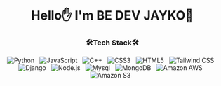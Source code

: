 # <center>Hello✋ I'm BE DEV JAYKO🍊</center>

### <center>🛠Tech Stack🛠</center>
<center>
<div>
<img alt="Python" src ="https://img.shields.io/badge/Python-3766AB?style=flat-square&logo=Python&logoColor=white"/> &nbsp;
<img alt="JavaScript" src ="https://img.shields.io/badge/JavaScript-F7DF1E?style=flat-square&logo=JavaScript&logoColor=white"/> &nbsp;
<img alt="C++" src ="https://img.shields.io/badge/C++-00599C?style=flat-square&logo=C++&logoColor=white"/> &nbsp;
<img alt="CSS3" src ="https://img.shields.io/badge/CSS3-1572B6?style=flat-square&logo=CSS3&logoColor=white"/> &nbsp;
<img alt="HTML5" src ="https://img.shields.io/badge/HTML5-E34F26?style=flat-square&logo=HTML5&logoColor=white"/> &nbsp;
<img alt="Tailwind CSS" src ="https://img.shields.io/badge/Tailwind CSS-38B2AC?style=flat-square&logo=Tailwind CSS&logoColor=white"/> &nbsp;
<img alt="Django" src ="https://img.shields.io/badge/Django-092E20?style=flat-square&logo=Django&logoColor=white"/> &nbsp;
<img alt="Node.js" src ="https://img.shields.io/badge/Node.js-339933?style=flat-square&logo=Node.js&logoColor=white"/> &nbsp;
<img alt="Mysql" src ="https://img.shields.io/badge/Mysql-4479A1?style=flat-square&logo=Mysql&logoColor=white"/> &nbsp;
<img alt="MongoDB" src ="https://img.shields.io/badge/MongoDB-47A248?style=flat-square&logo=MongoDB&logoColor=white"/> &nbsp;
<img alt="Amazon AWS" src ="https://img.shields.io/badge/Amazon AWS-232F3E?style=flat-square&logo=Amazon AWS&logoColor=white"/> &nbsp;
<img alt="Amazon S3" src ="https://img.shields.io/badge/Amazon S3-569A31?style=flat-square&logo=Amazon AWS&logoColor=white"/> &nbsp;
</div>
</center>




